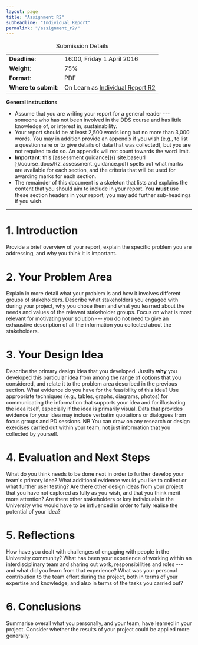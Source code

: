 ```yaml
---
layout: page
title: "Assignment R2"
subheadline: "Individual Report"
permalink: "/assignment_r2/"
---
```


<div class="text-center">
    <table>
        <caption>Submission Details</caption>
        <tr>
            <td><b>Deadline</b>:</td>
            <td>16:00, Friday 1 April 2016</td>
        </tr>
        <tr>
            <td><b>Weight</b>:</td>
            <td>75%</td>
        </tr>
        <tr>
            <td><b>Format</b>:</td>
            <td>PDF</td>
        </tr>
         <tr>
            <td><b>Where to submit</b>:</td>
            <td>On Learn as <a href="https://www.learn.ed.ac.uk/webapps/blackboard/execute/announcement?method=search&context=course_entry&course_id=_45101_1&handle=announcements_entry&mode=view">Individual Report R2</a></td>
        </tr>
    </table>
</div>


**General instructions** 

* Assume that you are writing your report for a general reader --- someone who has not been involved in the DDS course and has little knowledge of, or interest in, sustainability. 
* Your report should be at least 2,500 words long but no more than 3,000 words. You may in addition provide an appendix if you wish (e.g., to list a questionnaire or to give details of data that was collected), but you are not required to do so. An appendix will not count towards the word limit.
* **Important**: this [assessment guidance]({{ site.baseurl }}/course_docs/R2_assessment_guidance.pdf) spells out what marks are available for each section, and the criteria that will be used for awarding marks for each section.
* The remainder of this document is a skeleton that lists and explains the content that you should aim to include in your report. You **must** use these section headers in your report; you may add further sub-headings if you wish.

 ---

# 1. Introduction
Provide a brief overview of your report, explain the specific problem you are addressing, and why you think it is important.

# 2. Your Problem Area
Explain in more detail what your problem is and how it involves different groups of stakeholders. Describe what stakeholders you engaged with during your project, why you chose them and what you learned about the needs and values of the relevant stakeholder groups. Focus on what is most relevant for motivating your solution --- you do not need to give an exhaustive description of all the information you collected about the stakeholders. 

# 3. Your Design Idea
Describe the primary design idea that you developed. Justify **why** you developed this particular idea from among the range of options that you considered, and relate it to the problem area described in the previous section. What evidence do you have for the feasibility of this idea? Use appropriate techniques (e.g., tables, graphs, diagrams, photos) for communicating the information that supports your idea and for illustrating the idea itself, especially if the idea is primarily visual.  Data that provides evidence for your idea may include verbatim quotations or dialogues from focus groups and PD sessions. 
NB You can draw on any research or design exercises carried out within your team, not just information that you collected by yourself.

# 4. Evaluation and Next Steps
What do you think needs to be done next in order to further develop your team's primary idea?  What additional evidence would you like to collect or what further user testing? Are there other design ideas from your project that you have not explored as fully as you wish, and that you think merit more attention? Are there other stakeholders or key individuals in the University who would have to be influenced in order to fully realise the potential of your idea? 

# 5. Reflections
How have you dealt with challenges of engaging with people in the University community? What has been your experience of working within an interdisciplinary team and sharing out work, responsibilities and roles --- and what did you learn from that experience? What was your personal contribution to the team effort during the project, both in terms of your expertise and knowledge, and also in terms of the tasks you carried out? 

# 6. Conclusions
Summarise overall what you personally, and your team, have learned in
your project. Consider whether the results of your project could be applied more generally. 





